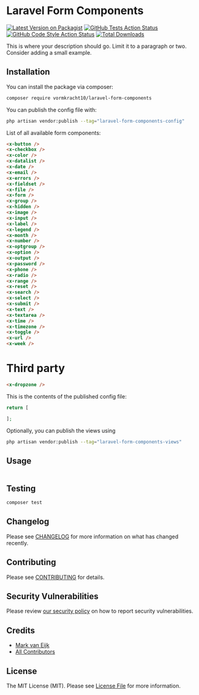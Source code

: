 # Laravel Form Components

[![Latest Version on Packagist](https://img.shields.io/packagist/v/vormkracht10/laravel-form-components.svg?style=flat-square)](https://packagist.org/packages/vormkracht10/laravel-form-components)
[![GitHub Tests Action Status](https://img.shields.io/github/workflow/status/vormkracht10/laravel-form-components/run-tests?label=tests)](https://github.com/vormkracht10/laravel-form-components/actions?query=workflow%3Arun-tests+branch%3Amain)
[![GitHub Code Style Action Status](https://img.shields.io/github/workflow/status/vormkracht10/laravel-form-components/Fix%20PHP%20code%20style%20issues?label=code%20style)](https://github.com/vormkracht10/laravel-form-components/actions?query=workflow%3A"Fix+PHP+code+style+issues"+branch%3Amain)
[![Total Downloads](https://img.shields.io/packagist/dt/vormkracht10/laravel-form-components.svg?style=flat-square)](https://packagist.org/packages/vormkracht10/laravel-form-components)

This is where your description should go. Limit it to a paragraph or two. Consider adding a small example.

## Installation

You can install the package via composer:

```bash
composer require vormkracht10/laravel-form-components
```

You can publish the config file with:

```bash
php artisan vendor:publish --tag="laravel-form-components-config"
```

List of all available form components:

```html
<x-button />
<x-checkbox />
<x-color />
<x-datalist />
<x-date />
<x-email />
<x-errors />
<x-fieldset />
<x-file />
<x-form />
<x-group />
<x-hidden />
<x-image />
<x-input />
<x-label />
<x-legend />
<x-month />
<x-number />
<x-optgroup />
<x-option />
<x-output />
<x-password />
<x-phone />
<x-radio />
<x-range />
<x-reset />
<x-search />
<x-select />
<x-submit />
<x-text />
<x-textarea />
<x-time />
<x-timezone />
<x-toggle />
<x-url />
<x-week />
```

# Third party
```html
<x-dropzone />
```

This is the contents of the published config file:

```php
return [

];
```

Optionally, you can publish the views using

```bash
php artisan vendor:publish --tag="laravel-form-components-views"
```

## Usage

```php

```

## Testing

```bash
composer test
```

## Changelog

Please see [CHANGELOG](CHANGELOG.md) for more information on what has changed recently.

## Contributing

Please see [CONTRIBUTING](https://github.com/markvaneijk/.github/blob/main/CONTRIBUTING.md) for details.

## Security Vulnerabilities

Please review [our security policy](../../security/policy) on how to report security vulnerabilities.

## Credits

- [Mark van Eijk](https://github.com/markvaneijk)
- [All Contributors](../../contributors)

## License

The MIT License (MIT). Please see [License File](LICENSE.md) for more information.
